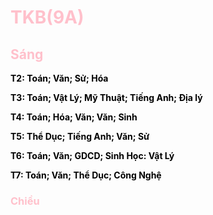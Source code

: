 <!DOCTYPE html>

<html lang="en">
<head>
    <title> Web cua Tien </title>
</head>
<body>
    <h1 style="color:pink;"> TKB(9A) </h1>
    <p>
        <h2 style="color:pink;"> Sáng </h2>
        <p style="color:black;"><b> T2: Toán; Văn; Sử; Hóa </b> </p>
        <p style="color:black;"><b> T3: Toán; Vật Lý; Mỹ Thuật; Tiếng Anh; Địa lý </b></p>
        <p style="color:black;"><b> T4: Toán; Hóa; Văn; Văn; Sinh </b></p>
        <p style="color:black;"><b> T5: Thể Dục; Tiếng Anh; Văn; Sử </b></p>
        <p style="color:black;"><b> T6: Toán; Văn; GDCD; Sinh Học: Vật Lý </b></p>
        <p style="color:black;"><b> T7: Toán; Văn; Thể Dục; Công Nghệ </b></p>
    </p>
    <p>
    	<h3 style="color:pink;"> Chiều </h3>

        


</body>
</html>
